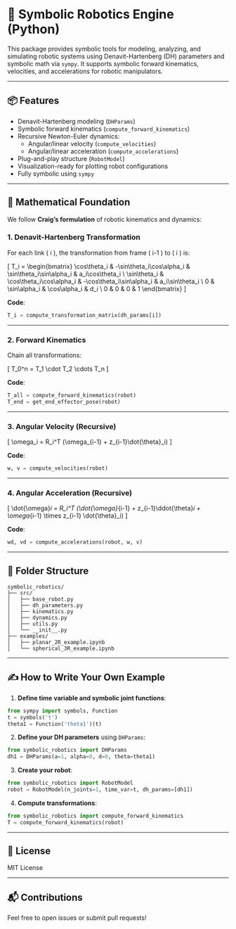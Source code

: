 
# 🤖 Symbolic Robotics Engine (Python)

This package provides symbolic tools for modeling, analyzing, and simulating robotic systems using Denavit-Hartenberg (DH) parameters and symbolic math via `sympy`. It supports symbolic forward kinematics, velocities, and accelerations for robotic manipulators.

---

## 📦 Features

- Denavit-Hartenberg modeling (`DHParams`)
- Symbolic forward kinematics (`compute_forward_kinematics`)
- Recursive Newton-Euler dynamics:
  - Angular/linear velocity (`compute_velocities`)
  - Angular/linear acceleration (`compute_accelerations`)
- Plug-and-play structure (`RobotModel`)
- Visualization-ready for plotting robot configurations
- Fully symbolic using `sympy`

---

## 🧠 Mathematical Foundation

We follow **Craig’s formulation** of robotic kinematics and dynamics:

### 1. Denavit-Hartenberg Transformation

For each link \( i \), the transformation from frame \( i-1 \) to \( i \) is:

\[
T_i = 
\begin{bmatrix}
\cos\theta_i & -\sin\theta_i\cos\alpha_i & \sin\theta_i\sin\alpha_i & a_i\cos\theta_i \\
\sin\theta_i & \cos\theta_i\cos\alpha_i & -\cos\theta_i\sin\alpha_i & a_i\sin\theta_i \\
0 & \sin\alpha_i & \cos\alpha_i & d_i \\
0 & 0 & 0 & 1
\end{bmatrix}
\]

**Code**:
```python
T_i = compute_transformation_matrix(dh_params[i])
```

---

### 2. Forward Kinematics

Chain all transformations:

\[
T_0^n = T_1 \cdot T_2 \cdots T_n
\]

**Code**:
```python
T_all = compute_forward_kinematics(robot)
T_end = get_end_effector_pose(robot)
```

---

### 3. Angular Velocity (Recursive)

\[
\omega_i = R_i^T (\omega_{i-1} + z_{i-1}\dot{\theta}_i)
\]

**Code**:
```python
w, v = compute_velocities(robot)
```

---

### 4. Angular Acceleration (Recursive)

\[
\dot{\omega}_i = R_i^T (\dot{\omega}_{i-1} + z_{i-1}\ddot{\theta}_i + \omega_{i-1} \times z_{i-1} \dot{\theta}_i)
\]

**Code**:
```python
wd, vd = compute_accelerations(robot, w, v)
```

---

## 📁 Folder Structure

```
symbolic_robotics/
├── src/
│   ├── base_robot.py
│   ├── dh_parameters.py
│   ├── kinematics.py
│   ├── dynamics.py
│   ├── utils.py
│   └── __init__.py
├── examples/
│   ├── planar_2R_example.ipynb
│   └── spherical_3R_example.ipynb
```

---

## ✍️ How to Write Your Own Example

1. **Define time variable and symbolic joint functions**:
```python
from sympy import symbols, Function
t = symbols('t')
theta1 = Function('theta1')(t)
```

2. **Define your DH parameters** using `DHParams`:
```python
from symbolic_robotics import DHParams
dh1 = DHParams(a=1, alpha=0, d=0, theta=theta1)
```

3. **Create your robot**:
```python
from symbolic_robotics import RobotModel
robot = RobotModel(n_joints=1, time_var=t, dh_params=[dh1])
```

4. **Compute transformations**:
```python
from symbolic_robotics import compute_forward_kinematics
T = compute_forward_kinematics(robot)
```

---

## 📜 License

MIT License

---

## 📬 Contributions

Feel free to open issues or submit pull requests!


